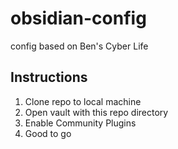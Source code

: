 # obsidian-config
config based on Ben's Cyber Life

## Instructions
1. Clone repo to local machine
2. Open vault with this repo directory
3. Enable Community Plugins
4. Good to go

